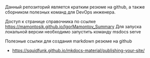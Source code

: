 Данный репозиторий является кратким резюме на github, а также сборником полезных команд для DevOps инженера. 

Доступ к странице справочника по ссылке https://mamontosik.github.io/IgorMamontov_Summary
Для запуска локальной версии необходимо запустить команду msdocs serve

Полезные ссылки для создания markdown резюме на github
- https://squidfunk.github.io/mkdocs-material/publishing-your-site/
